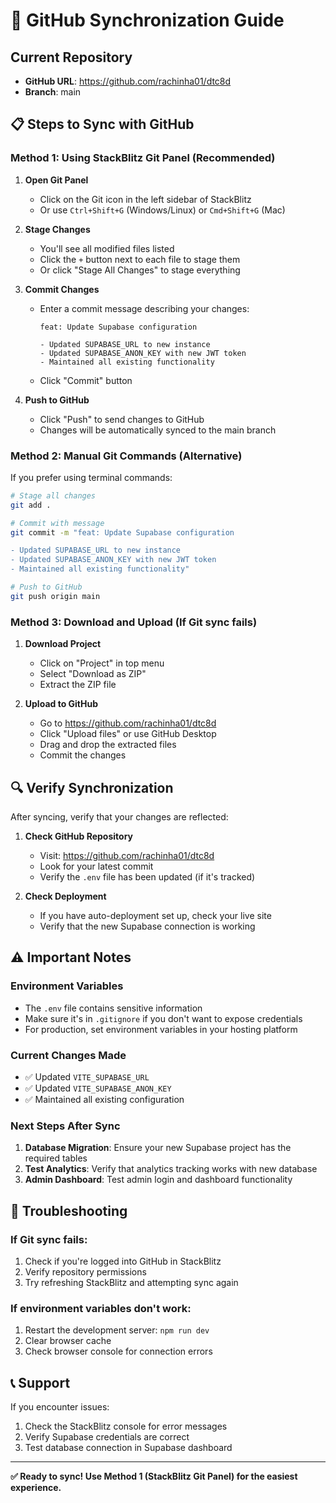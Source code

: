 # 🔄 GitHub Synchronization Guide

## Current Repository
- **GitHub URL**: https://github.com/rachinha01/dtc8d
- **Branch**: main

## 📋 Steps to Sync with GitHub

### Method 1: Using StackBlitz Git Panel (Recommended)

1. **Open Git Panel**
   - Click on the Git icon in the left sidebar of StackBlitz
   - Or use `Ctrl+Shift+G` (Windows/Linux) or `Cmd+Shift+G` (Mac)

2. **Stage Changes**
   - You'll see all modified files listed
   - Click the `+` button next to each file to stage them
   - Or click "Stage All Changes" to stage everything

3. **Commit Changes**
   - Enter a commit message describing your changes:
     ```
     feat: Update Supabase configuration
     
     - Updated SUPABASE_URL to new instance
     - Updated SUPABASE_ANON_KEY with new JWT token
     - Maintained all existing functionality
     ```
   - Click "Commit" button

4. **Push to GitHub**
   - Click "Push" to send changes to GitHub
   - Changes will be automatically synced to the main branch

### Method 2: Manual Git Commands (Alternative)

If you prefer using terminal commands:

```bash
# Stage all changes
git add .

# Commit with message
git commit -m "feat: Update Supabase configuration

- Updated SUPABASE_URL to new instance  
- Updated SUPABASE_ANON_KEY with new JWT token
- Maintained all existing functionality"

# Push to GitHub
git push origin main
```

### Method 3: Download and Upload (If Git sync fails)

1. **Download Project**
   - Click on "Project" in top menu
   - Select "Download as ZIP"
   - Extract the ZIP file

2. **Upload to GitHub**
   - Go to https://github.com/rachinha01/dtc8d
   - Click "Upload files" or use GitHub Desktop
   - Drag and drop the extracted files
   - Commit the changes

## 🔍 Verify Synchronization

After syncing, verify that your changes are reflected:

1. **Check GitHub Repository**
   - Visit: https://github.com/rachinha01/dtc8d
   - Look for your latest commit
   - Verify the `.env` file has been updated (if it's tracked)

2. **Check Deployment**
   - If you have auto-deployment set up, check your live site
   - Verify that the new Supabase connection is working

## ⚠️ Important Notes

### Environment Variables
- The `.env` file contains sensitive information
- Make sure it's in `.gitignore` if you don't want to expose credentials
- For production, set environment variables in your hosting platform

### Current Changes Made
- ✅ Updated `VITE_SUPABASE_URL`
- ✅ Updated `VITE_SUPABASE_ANON_KEY`
- ✅ Maintained all existing configuration

### Next Steps After Sync
1. **Database Migration**: Ensure your new Supabase project has the required tables
2. **Test Analytics**: Verify that analytics tracking works with new database
3. **Admin Dashboard**: Test admin login and dashboard functionality

## 🚨 Troubleshooting

### If Git sync fails:
1. Check if you're logged into GitHub in StackBlitz
2. Verify repository permissions
3. Try refreshing StackBlitz and attempting sync again

### If environment variables don't work:
1. Restart the development server: `npm run dev`
2. Clear browser cache
3. Check browser console for connection errors

## 📞 Support

If you encounter issues:
1. Check the StackBlitz console for error messages
2. Verify Supabase credentials are correct
3. Test database connection in Supabase dashboard

---

**✅ Ready to sync! Use Method 1 (StackBlitz Git Panel) for the easiest experience.**